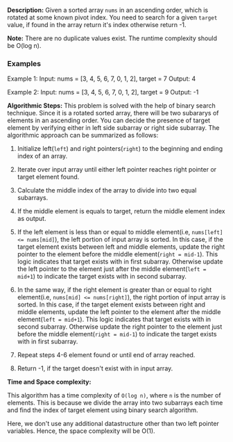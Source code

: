 **Description:**
Given a sorted array `nums` in an ascending order, which is rotated at some known pivot index. You need to search for a given `target` value, if found in the array return it's index otherwise return -1.

**Note:** There are no duplicate values exist. The runtime complexity should be O(log n).

### Examples

Example 1:
Input: nums = [3, 4, 5, 6, 7, 0, 1, 2], target = 7
Output: 4

Example 2:
Input: nums = [3, 4, 5, 6, 7, 0, 1, 2], target = 9
Output: -1

**Algorithmic Steps:**
This problem is solved with the help of binary search technique. Since it is a rotated sorted array, there will be two subararys of elements in an ascending order. You can decide the presence of target element by verifying either in left side subarray or right side subarray. The algorithmic approach can be summarized as follows:

1. Initialize left(`left`) and right pointers(`right`) to the beginning and ending index of an array.

2. Iterate over input array until either left pointer reaches right pointer or target element found.

3. Calculate the middle index of the array to divide into two equal subarrays.

4. If the middle element is equals to target, return the middle element index as output.

5. If the left element is less than or equal to middle element(i.e, `nums[left] <= nums[mid]`), the left portion of input array is sorted. In this case, if the target element exists between left and middle elements, update the right pointer to the element before the middle element(`right = mid-1`). This logic indicates that target exists with in first subarray. Otherwise update the left pointer to the element just after the middle element(`left = mid+1`) to indicate the target exists with in second subarray.

6. In the same way, if the right element is greater than or equal to right element(i.e, `nums[mid] <= nums[right]`), the right portion of input array is sorted. In this case, if the target element exists between right and middle elements, update the left pointer to the element after the middle element(`left = mid+1`). This logic indicates that target exists with in second subarray. Otherwise update the right pointer to the element just before the middle element(`right = mid-1`) to indicate the target exists with in first subarray.

7. Repeat steps 4-6 element found or until end of array reached.

8. Return -1, if the target doesn't exist with in input array.


**Time and Space complexity:**

This algorithm has a time complexity of `O(log n)`, where `n` is the number of elements. This is because we divide the array into two subarrays each time and find the index of target element using binary search algorithm. 

Here, we don't use any additional datastructure other than two left pointer variables. Hence, the space complexity will be O(1).